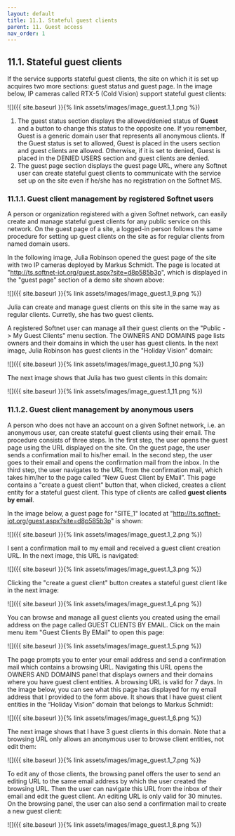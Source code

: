 ```yaml
---
layout: default
title: 11.1. Stateful guest clients
parent: 11. Guest access
nav_order: 1
---
```


## 11.1. Stateful guest clients

If the service supports stateful guest clients, the site on which it is set up acquires two more sections: <span class="text-blue">guest status</span> and <span class="text-blue">guest page</span>. In the image below, IP cameras called <span class="text-st">RTX-5</span> (<span class="text-st">Cold Vision</span>) support stateful guest clients:

![]({{ site.baseurl }}{% link assets/images/image_guest.1_1.png %})

1) The <span class="text-blue">guest status</span> section displays the allowed/denied status of **Guest** and a button to change this status to the opposite one. If you remember, Guest is a generic domain user that represents all anonymous clients. If the Guest status is set to <span class="text-green">allowed</span>, Guest is placed in the <span class="text-blue">users</span> section and guest clients are allowed. Otherwise, if it is set to <span class="text-red">denied</span>, Guest is placed in the <span class="text-red">DENIED USERS</span> section and guest clients are denied.  
2) The <span class="text-blue">guest page</span> section displays the guest page URL, where any Softnet user can create stateful guest clients to communicate with the service set up on the site even if he/she has no registration on the Softnet MS.  

### 11.1.1. Guest client management by registered Softnet users

A person or organization registered with a given Softnet network, can easily create and manage stateful guest clients for any public service on this network. On the guest page of a site, a logged-in person follows the same procedure for setting up guest clients on the site as for regular clients from named domain users.  

In the following image, Julia Robinson opened the guest page of the site with two IP cameras deployed by Markus Schmidt. The page is located at "<span style="color:#3399FF">http://ts.softnet-iot.org/guest.aspx?site=d8p585b3p</span>", which is displayed in the "<span class="text-blue">guest page</span>" section of a demo site shown above:

![]({{ site.baseurl }}{% link assets/images/image_guest.1_9.png %})

Julia can create and manage guest clients on this site in the same way as regular clients. Curretly, she  has two guest clients.  

A registered Softnet user can manage all their guest clients on the "Public -> My Guest Clients" menu section. The <span class="header-green">OWNERS AND DOMAINS</span> page lists owners and their domains in which the user has guest clients. In the next image, Julia Robinson has guest clients in the "Holiday Vision" domain:

![]({{ site.baseurl }}{% link assets/images/image_guest.1_10.png %})

The next image shows that Julia has two guest clients in this domain:

![]({{ site.baseurl }}{% link assets/images/image_guest.1_11.png %})

### 11.1.2. Guest client management by anonymous users

A person who does not have an account on a given Softnet network, i.e. an anonymous user, can create stateful guest clients using their email. The procedure consists of three steps. In the first step, the user opens the guest page using the URL displayed on the site. On the guest page, the user sends a confirmation mail to his/her email. In the second step, the user goes to their email and opens the confirmation mail from the inbox. In the third step, the user navigates to the URL from the confirmation mail, which takes him/her to the page called “New Guest Client by EMail”. This page contains a  "<span class="text-green">create a guest client</span>" button that, when clicked, creates a client entity for a stateful guest client. This type of clients are called **guest clients by email**.  

In the image below, a guest page for "SITE_1" located at "<span style="color:#3399FF">http://ts.softnet-iot.org/guest.aspx?site=d8p585b3p</span>" is shown:

![]({{ site.baseurl }}{% link assets/images/image_guest.1_2.png %})

I sent a confirmation mail to my email and received a guest client creation URL. In the next image, this URL is navigated:

![]({{ site.baseurl }}{% link assets/images/image_guest.1_3.png %})

Clicking the "<span class="text-green">create a guest client</span>" button creates a stateful guest client like in the next image:

![]({{ site.baseurl }}{% link assets/images/image_guest.1_4.png %})

You can browse and manage all guest clients you created using the email address on the page called <span class="header-green">GUEST CLIENTS BY EMAIL</span>. Click on the main menu item "Guest Clients By EMail" to open this page:

![]({{ site.baseurl }}{% link assets/images/image_guest.1_5.png %})

The page prompts you to enter your email address and send a confirmation mail which contains a browsing URL. Navigating this URL opens the <span class="header-green">OWNERS AND DOMAINS</span> panel that displays owners and their domains where you have guest client entities. A browsing URL is valid for 7 days. In the image below, you can see what this page has displayed for my email address that I provided to the form above. It shows that I have guest client entities in the “Holiday Vision” domain that belongs to Markus Schmidt:

![]({{ site.baseurl }}{% link assets/images/image_guest.1_6.png %})

The next image shows that I have 3 guest clients in this domain. Note that a browsing URL only allows an anonymous user to browse client entities, not edit them:

![]({{ site.baseurl }}{% link assets/images/image_guest.1_7.png %})

To edit any of those clients, the browsing panel offers the user to send an editing URL to the same email address by which the user created the browsing URL. Then the user can navigate this URL from the inbox of their email and edit the guest client. An editing URL is only valid for 30 minutes. On the browsing panel, the user can also send a confirmation mail to create a new guest client:

![]({{ site.baseurl }}{% link assets/images/image_guest.1_8.png %})

